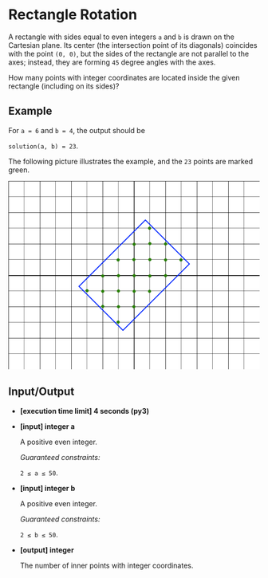# Rectangle Rotation

A rectangle with sides equal to even integers `a` and `b` is drawn on the Cartesian plane. Its center (the intersection point of its diagonals) coincides with the point `(0, 0)`, but the sides of the rectangle are not parallel to the axes; instead, they are forming `45` degree angles with the axes.

How many points with integer coordinates are located inside the given rectangle (including on its sides)?

## Example

For `a = 6` and `b = 4`, the output should be

`solution(a, b) = 23`.

The following picture illustrates the example, and the `23` points are marked green.

![Rectangle Rotation](../../../assets%20(dont%20delete)/arcade-the_core-49.png)

## Input/Output

- **[execution time limit] 4 seconds (py3)**

- **[input] integer a**

	A positive even integer.

	*Guaranteed constraints:*

	`2 ≤ a ≤ 50`.

- **[input] integer b**

	A positive even integer.

	*Guaranteed constraints:*

	`2 ≤ b ≤ 50`.

- **[output] integer**

	The number of inner points with integer coordinates.
